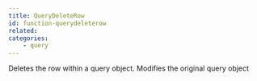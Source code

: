 ```yaml
---
title: QueryDeleteRow
id: function-querydeleterow
related:
categories:
    - query
---
```


Deletes the row within a query object. Modifies the original query object